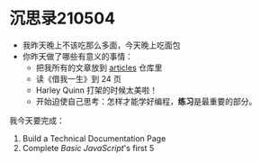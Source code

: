 # 沉思录210504

- 我昨天晚上不该吃那么多面，今天晚上吃面包
- 你昨天做了哪些有意义的事情：
	- 把我所有的文章放到 [articles](https://github.com/tianheg/articles) 仓库里
	- 读《借我一生》到 24 页
	- Harley Quinn 打架的时候太美啦！
	- 开始迫使自己思考：怎样才能学好编程，**练习**是最重要的部分。

我今天要完成：

1. Build a Technical Documentation Page
2. Complete _Basic JavaScript_'s first 5 
<!--stackedit_data:
eyJoaXN0b3J5IjpbLTQ1MzE5OTU2NywxODQ3MTQ1MTA1LDE1OD
Y2ODE3NjRdfQ==
-->
